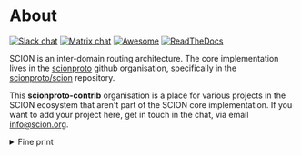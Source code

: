 # About

[![Slack chat](https://img.shields.io/badge/chat%20on-slack-blue?logo=slack)](https://scionproto.slack.com)
[![Matrix chat](https://img.shields.io/badge/chat%20on-matrix-blue?logo=matrix)](https://matrix.to/#/#dev:matrix.scion.org)
[![Awesome](https://cdn.rawgit.com/sindresorhus/awesome/d7305f38d29fed78fa85652e3a63e154dd8e8829/media/badge.svg)](https://github.com/scionproto/awesome-scion)
[![ReadTheDocs](https://img.shields.io/badge/doc-reference-blue?version=latest&style=flat&label=docs&logo=read-the-docs&logoColor=white)](https://docs.scion.org/en/latest)

SCION is an inter-domain routing architecture. The core implementation lives in the [scionproto](https://github.com/scionproto) github organisation, specifically in the [scionproto/scion](https://github.com/scionproto/scion) repository.

This **scionproto-contrib** organisation is a place for various projects in the SCION ecosystem that aren't part of the SCION core implementation.
If you want to add your project here, get in touch in the chat, via email info@scion.org.

<details>
<summary>Fine print</summary>
  
* The projects are maintained individually by the respective project owners.
* We, the owners of the scionproto-contrib organisation, only help to administrate this space. The responsibility for the content of the repositories lies with the respective project owners.
* We can intervene when we think its necessary (e.g. when a repository has been compromised or abandoned).

</details>
